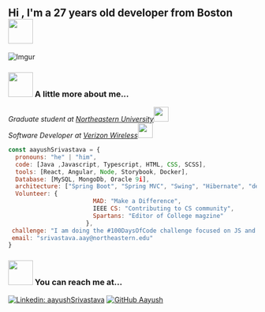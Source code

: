 <h2>Hi , I'm a 27 years old developer from Boston <img src="https://media.giphy.com/media/mGcNjsfWAjY5AEZNw6/giphy.gif" width="50"></h2> 
<!--
**srivastava-aayush001407816/srivastava-aayush001407816** is a ✨ _special_ ✨ repository because its `README.md` (this file) appears on your GitHub profile. -->
<!--![me](aayush.png) -->

![Imgur](https://i.imgur.com/Qzc8bE0.png?1)

### <img src="https://media.giphy.com/media/VgCDAzcKvsR6OM0uWg/giphy.gif" width="50"> A little more about me...

<p><em>Graduate student at <a href="https://www.northeastern.edu">Northeastern University</a><img src="https://media.giphy.com/media/fYSnHlufseco8Fh93Z/giphy.gif" width="30"></br>Software Developer at <a href="https://www.verizonwireless.com">Verizon Wireless</a><img src="https://media.giphy.com/media/WUlplcMpOCEmTGBtBW/giphy.gif" width="30"> 
</em></p>

```javascript
const aayushSrivastava = {
  pronouns: "he" | "him",
  code: [Java ,Javascript, Typescript, HTML, CSS, SCSS],
  tools: [React, Angular, Node, Storybook, Docker],
  Database: [MySQL, MongoDb, Oracle 9i],
  architecture: ["Spring Boot", "Spring MVC", "Swing", "Hibernate", "design system pattern"],
  Volunteer: {
                        MAD: "Make a Difference",
                        IEEE CS: "Contributing to CS community",
                        Spartans: "Editor of College magzine"
                      },
 challenge: "I am doing the #100DaysOfCode challenge focused on JS and Angular",
 email: "srivastava.aay@northeastern.edu"
}
```


### <img src="https://media.giphy.com/media/mCW13lWicQgK47d7vt/giphy.gif" width="50"> You can reach me at...

[![Linkedin: aayushSrivastava](https://img.shields.io/badge/-Aayush_Srivastava-blue?style=flat-square&logo=Linkedin&logoColor=white&link=www.linkedin.com/in/aayush-srivastava2606/)](https://www.linkedin.com/in/aayush-srivastava2606/)
[![GitHub Aayush](https://img.shields.io/github/followers/srivastava-aayush001407816?label=follow&style=social)](https://github.com/srivastava-aayush001407816)

